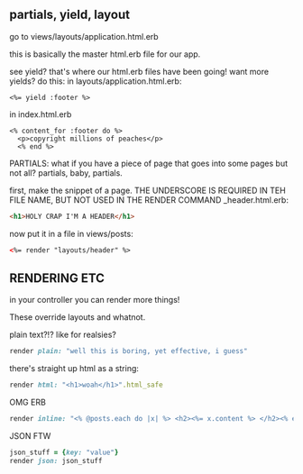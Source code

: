 ## partials, yield, layout
go to views/layouts/application.html.erb

this is basically the master html.erb file for our app.

see yield? that's where our html.erb files have been going! want more yields? do this:
in layouts/application.html.erb:

```
<%= yield :footer %>
```

in index.html.erb
```
<% content_for :footer do %>
  <p>copyright millions of peaches</p>
  <% end %>
```

PARTIALS:
what if you have a piece of page that goes into some pages but not all? partials, baby, partials.

first, make the snippet of a page. THE UNDERSCORE IS REQUIRED IN TEH FILE NAME, BUT NOT USED IN THE RENDER COMMAND
_header.html.erb:

```html
<h1>HOLY CRAP I'M A HEADER</h1>
```

now put it in a file in views/posts:

```html
<%= render "layouts/header" %>
```





## RENDERING ETC
in your controller you can render more things!

These override layouts and whatnot.

plain text?!? like for realsies?
```ruby
render plain: "well this is boring, yet effective, i guess"
```

there's straight up html as a string:
```ruby
render html: "<h1>woah</h1>".html_safe
```

OMG ERB
```ruby
render inline: "<% @posts.each do |x| %> <h2><%= x.content %> </h2><% end %>"
```

JSON FTW
```ruby
json_stuff = {key: "value"}
render json: json_stuff
```
